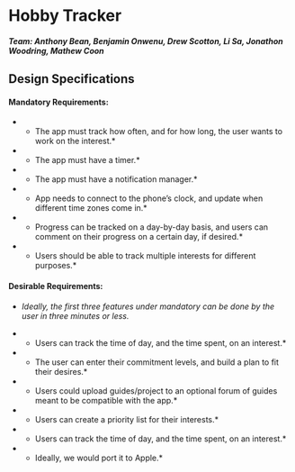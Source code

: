 # Hobby Tracker

##### Team: 	Anthony Bean, Benjamin Onwenu, Drew Scotton, Li Sa, Jonathon Woodring, Mathew Coon

## Design Specifications

#### Mandatory Requirements:
- *	The app must track how often, and for how long, the user wants to work on the interest.*
- *	The app must have a timer.*
- *	The app must have a notification manager.*
- *	App needs to connect to the phone’s clock, and update when different time zones come in.*
- *	Progress can be tracked on a day-by-day basis, and users can comment on their progress on a certain day, if desired.*
- *	Users should be able to track multiple interests for different purposes.*
		
#### Desirable Requirements:
*	*Ideally, the first three features under mandatory can be done by the user in three minutes or less.*
- *	Users can track the time of day, and the time spent, on an interest.*
- *	The user can enter their commitment levels, and build a plan to fit their desires.*
- *	Users could upload guides/project to an optional forum of guides meant to be compatible with the app.*
- *	Users can create a priority list for their interests.*
- *	Users can track the time of day, and the time spent, on an interest.*
- *	Ideally, we would port it to Apple.*
